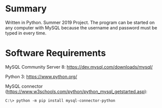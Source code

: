 # Summary
Written in Python. Summer 2019 Project. The program can be started on any computer with MySQL because the username and password must be typed in every time.

# Software Requirements
MySQL Community Server 8: https://dev.mysql.com/downloads/mysql/

Python 3: https://www.python.org/

MySQL connector (https://www.w3schools.com/python/python_mysql_getstarted.asp):
```
C:\> python -m pip install mysql-connector-python
```
